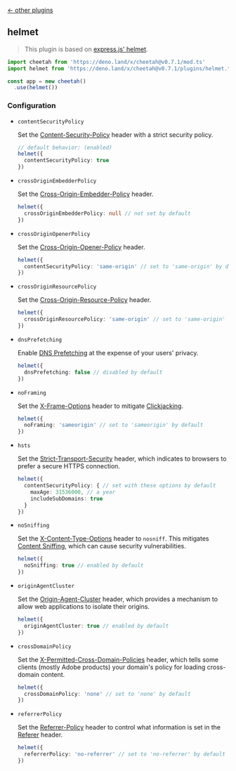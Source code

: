 [← other plugins](https://github.com/azurystudio/cheetah/blob/dev/guide/plugins/index.md)

## helmet

> This plugin is based on [express.js' helmet](https://github.com/helmetjs/helmet).

```ts
import cheetah from 'https://deno.land/x/cheetah@v0.7.1/mod.ts'
import helmet from 'https://deno.land/x/cheetah@v0.7.1/plugins/helmet.ts'

const app = new cheetah()
  .use(helmet())
```

### Configuration

- `contentSecurityPolicy`

  Set the [Content-Security-Policy](https://developer.mozilla.org/en-US/docs/Web/HTTP/Headers/Content-Security-Policy) header with a strict security policy.

  ```ts
  // default behavior: (enabled)
  helmet({
    contentSecurityPolicy: true
  })
  ```

- `crossOriginEmbedderPolicy`

  Set the [Cross-Origin-Embedder-Policy](https://developer.mozilla.org/en-US/docs/Web/HTTP/Headers/Cross-Origin-Embedder-Policy) header.

  ```ts
  helmet({
    crossOriginEmbedderPolicy: null // not set by default
  })
  ```

- `crossOriginOpenerPolicy`

  Set the [Cross-Origin-Opener-Policy](https://developer.mozilla.org/en-US/docs/Web/HTTP/Headers/Cross-Origin-Opener-Policy) header.

  ```ts
  helmet({
    contentSecurityPolicy: 'same-origin' // set to 'same-origin' by default
  })
  ```

- `crossOriginResourcePolicy`

  Set the [Cross-Origin-Resource-Policy](https://developer.mozilla.org/en-US/docs/Web/HTTP/Headers/Cross-Origin-Resource-Policy) header.

  ```ts
  helmet({
    crossOriginResourcePolicy: 'same-origin' // set to 'same-origin' by default
  })
  ```

- `dnsPrefetching`

  Enable [DNS Prefetching](https://developer.mozilla.org/en-US/docs/Web/HTTP/Headers/X-DNS-Prefetch-Control) at the expense of your users' privacy.

  ```ts
  helmet({
    dnsPrefetching: false // disabled by default
  })
  ```

- `noFraming`

  Set the [X-Frame-Options](https://developer.mozilla.org/en-US/docs/Web/HTTP/Headers/X-Frame-Options) header to mitigate [Clickjacking](https://developer.mozilla.org/en-US/docs/Glossary/Clickjacking).

  ```ts
  helmet({
    noFraming: 'sameorigin' // set to 'sameorigin' by default
  })
  ```

- `hsts`

  Set the [Strict-Transport-Security](https://developer.mozilla.org/en-US/docs/Web/HTTP/Headers/Strict-Transport-Security) header, which indicates to browsers to prefer a secure HTTPS connection.

  ```ts
  helmet({
    contentSecurityPolicy: { // set with these options by default
      maxAge: 31536000, // a year
      includeSubDomains: true
    }
  })
  ```

- `noSniffing`

  Set the [X-Content-Type-Options](https://developer.mozilla.org/en-US/docs/Web/HTTP/Headers/X-Content-Type-Options) header to `nosniff`. This mitigates [Content Sniffing](https://en.wikipedia.org/wiki/Content_sniffing), which can cause security vulnerabilities.

  ```ts
  helmet({
    noSniffing: true // enabled by default
  })
  ```

- `originAgentCluster`

  Set the [Origin-Agent-Cluster](https://whatpr.org/html/6214/origin.html#origin-keyed-agent-clusters) header, which provides a mechanism to allow web applications to isolate their origins.

  ```ts
  helmet({
    originAgentCluster: true // enabled by default
  })
  ```

- `crossDomainPolicy`

  Set the [X-Permitted-Cross-Domain-Policies](https://owasp.org/www-project-secure-headers/#x-permitted-cross-domain-policies) header, which tells some clients (mostly Adobe products) your domain's policy for loading cross-domain content.

  ```ts
  helmet({
    crossDomainPolicy: 'none' // set to 'none' by default
  })
  ```

- `referrerPolicy`

  Set the [Referrer-Policy](https://developer.mozilla.org/en-US/docs/Web/HTTP/Headers/Referrer-Policy) header to control what information is set in the [Referer](https://developer.mozilla.org/en-US/docs/Web/HTTP/Headers/Referer) header.

  ```ts
  helmet({
    referrerPolicy: 'no-referrer' // set to 'no-referrer' by default
  })
  ```
